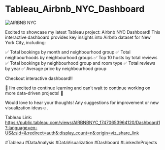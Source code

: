 # Tableau_Airbnb_NYC_Dashboard

![AIRBNB NYC](https://github.com/user-attachments/assets/23c2a44e-b11c-405d-a1a4-026f87b7a93a)

Excited to showcase my latest Tableau project: Airbnb NYC Dashboard! This interactive dashboard provides key insights into Airbnb dataset for New York City, including:

✅ Total bookings by month and neighbourhood group 
✅ Total neighbourhoods by neighbourhood groups
✅ Top 10 hosts by total reviews
✅ Total bookings by neighbourhood group and room type
✅ Total reviews by year
✅ Average price by neighbourhood group 

Checkout interactive dashboard!!

🚀 I’m excited to continue learning and can’t wait to continue working on more data-driven projects! 🚀

Would love to hear your thoughts! Any suggestions for improvement or new visualization ideas☺️.

Tableau Link:
https://public.tableau.com/views/AIRBNBNYC_17470653964120/Dashboard1?:language=en-US&:sid=&:redirect=auth&:display_count=n&:origin=viz_share_link

#Tableau #DataAnalysis #DataVisualization #Dashboard #LinkedInProjects 


